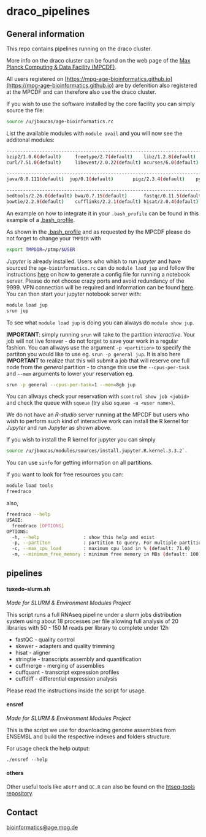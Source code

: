 # draco_pipelines

## General information

This repo contains pipelines running on the draco cluster.

More info on the draco cluster can be found on the web page of the [Max Planck Computing & Data Facility (MPCDF)](http://www.mpcdf.mpg.de/services/computing/draco).

All users registered on [https://mpg-age-bioinformatics.github.io](https://mpg-age-bioinformatics.github.io) are by defenition also registered at the MPCDF and can therefore also use the draco cluster.

If you wish to use the software installed by the core facility you can simply source the file:

```bash
source /u/jboucas/age-bioinformatics.rc
```

List the available modules with `module avail` and you will now see the additonal modules:

```bash
----------------------------------------------------------------------------------- /u/jboucas/modules/modulefiles/libs ------------------------------------------------------------------------------------
bzip2/1.0.6(default)     freetype/2.7(default)    libz/1.2.8(default)      openblas/0.2.19(default) pcre/8.39(default)
curl/7.51.0(default)     libevent/2.0.22(default) ncurses/6.0(default)     openssl/1.1.0c(default)  xz/5.2.2(default)

---------------------------------------------------------------------------------- /u/jboucas/modules/modulefiles/general ----------------------------------------------------------------------------------
java/8.0.111(default)  jup/0.1(default)       pigz/2.3.4(default)    python/2.7.12(default) rlang/3.3.2(default)   tmux/2.3(default)      tools/0.1(default)

------------------------------------------------------------------------------ /u/jboucas/modules/modulefiles/bioinformatics -------------------------------------------------------------------------------
bedtools/2.26.0(default) bwa/0.7.15(default)      fastqc/0.11.5(default)   samtools/1.3.1(default)  star/2.5.2b(default)     tophat/2.1.1(default)
bowtie/2.2.9(default)    cufflinks/2.2.1(default) hisat/2.0.4(default)     skewer/0.2.2(default)    stringtie/1.3.0(default)
```

An example on how to integrate it in your `.bash_profile` can be found in this example of a [.bash_profile](software/bash_profile).

As shown in the [.bash_profile](software/bash_profile) and as requested by the MPCDF please do not forget to change your `TMPDIR` with 
```bash
export TMPDIR=/ptmp/$USER
```

*Jupyter* is already installed. Users who whish to run *jupyter* and have sourced the `age-bioinformatics.rc` can do `module laod jup` and follow the instructions [here](http://jupyter-notebook.readthedocs.io/en/latest/public_server.html)  on how to generate a config file for running a notebook server. Please do not choose crazy ports and avoid redundancy of the 9999. VPN connection will be required and information can be found [here](https://www.mpcdf.mpg.de/services/network/vpn). You can then start your jupyter notebook server with:

```bash
module load jup
srun jup
```
To see what `module load jup` is doing you can always do `module show jup`.

**IMPORTANT**: simply running `srun` will take to the partition *interactive*. Your job will not live forever - do not forget to save your work in a regular fashion. You can allways use the argument `-p <partition>` to specify the partiton you would like to use eg. `srun -p general jup`. It is also here **IMPORTANT** to realize that this will submit a job that will reserve one full node from the *general*  partition - to change this use the `--cpus-per-task` and `--mem` arguments to lower your reservation eg. 
```bash
srun -p general --cpus-per-task=1 --mem=8gb jup
```
You can allways check your reservation with `scontrol show job <jobid>` and check the queue with `squeue` (try also `squeue -u <user name>`).

We do not have an *R-studio* server running at the MPCDF but users who wish to perform such kind of interactive work can install the R kernel for *Jupyter* and run *Jupyter* as shown above.

If you wish to install the R kernel for jupyter you can simply 
```bash
source /u/jboucas/modules/sources/install.jupyter.R.kernel.3.3.2`.
```
You can use `sinfo` for getting information on all partitions.

If you want to look for free resources you can:

```bash
module load tools
freedraco
```
also,

```bash
freedraco --help
USAGE:
  freedraco [OPTIONS]
OPTIONS:
  -h, --help                : show this help and exist
  -p, --partiton            : partition to query. For multiple partitions use eg. '(general|viz)'.
  -c, --max_cpu_load        : maximum cpu load in % (default: 71.0)
  -m, --minimum_free_memory : minimum free memory in MBs (default: 100)
```

## pipelines

#### tuxedo-slurm.sh

*Made for SLURM & Environment Modules Project*

This script runs a full RNAseq pipeline under a slurm jobs distribution system 
using about 18 processes per file allowing full analysis of 20 libraries with 
50 - 150 M reads per library to complete under 12h 

* fastQC - quality control 
* skewer - adapters and quality trimming 
* hisat - aligner 
* stringtie - transcripts assembly and quantification 
* cuffmerge - merging of assemblies 
* cuffquant - transcript expression profiles 
* cuffdiff - differential expression analysis 

Please read the instructions inside the script for usage.

#### ensref

*Made for SLURM & Environment Modules Project*

This is the script we use for downloading genome assemblies from ENSEMBL and 
build the respective indexes and folders structure. 
 
For usage check the help output: 
```
./ensref --help
```

#### others

Other useful tools like `aDiff` and `QC.R` can also be found on the [htseq-tools repository](https://github.com/mpg-age-bioinformatics/htseq-tools).

## Contact

bioinformatics@age.mpg.de

